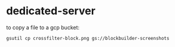 # dedicated-server

to copy a file to a gcp bucket:

```bash
gsutil cp crossfilter-block.png gs://blockbuilder-screenshots
```
